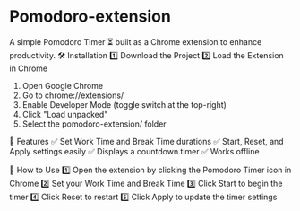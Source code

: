 # Pomodoro-extension
A simple Pomodoro Timer ⏳ built as a Chrome extension to enhance productivity.
🛠 Installation
1️⃣ Download the Project
2️⃣ Load the Extension in Chrome
 1. Open Google Chrome
 2. Go to chrome://extensions/
 3. Enable Developer Mode (toggle switch at the top-right)
 4. Click "Load unpacked"
 5. Select the pomodoro-extension/ folder

📖 Features
✅ Set Work Time and Break Time durations
✅ Start, Reset, and Apply settings easily
✅ Displays a countdown timer
✅ Works offline


🚀 How to Use
1️⃣ Open the extension by clicking the Pomodoro Timer icon in Chrome
2️⃣ Set your Work Time and Break Time
3️⃣ Click Start to begin the timer
4️⃣ Click Reset to restart
5️⃣ Click Apply to update the timer settings
